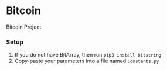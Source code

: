 # Bitcoin
Bitcoin Project

### Setup
1. If you do not have BitArray, then run `pip3 install bitstring`
2. Copy-paste your parameters into a file named `Constants.py`
